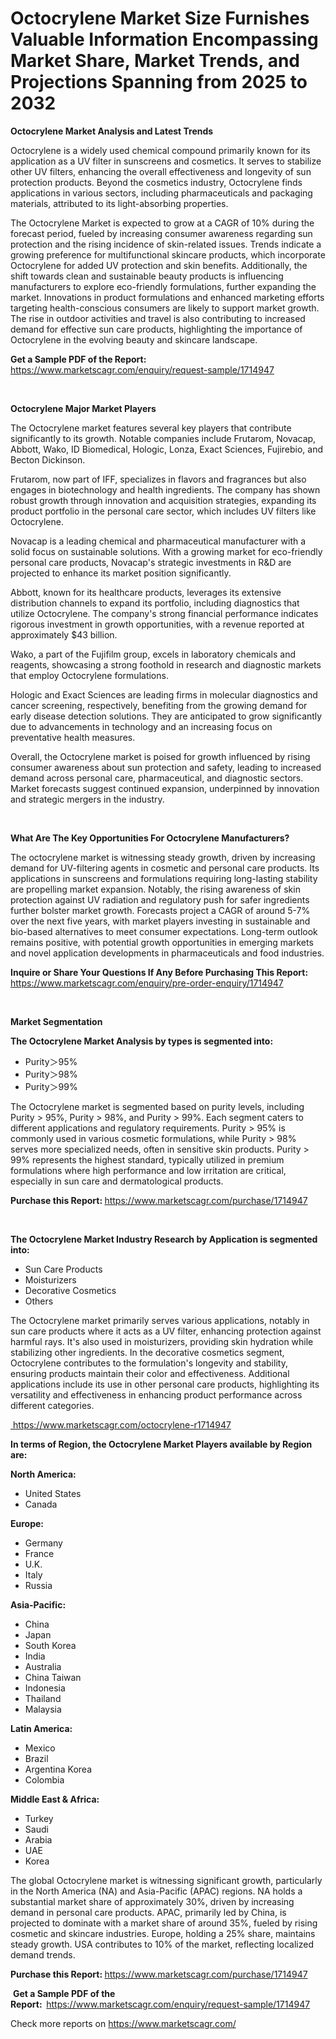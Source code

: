<p><h1>Octocrylene Market Size Furnishes Valuable Information Encompassing Market Share, Market Trends, and Projections Spanning from 2025 to 2032</h1></p><p><strong>Octocrylene Market Analysis and Latest Trends</strong></p>
<p><p>Octocrylene is a widely used chemical compound primarily known for its application as a UV filter in sunscreens and cosmetics. It serves to stabilize other UV filters, enhancing the overall effectiveness and longevity of sun protection products. Beyond the cosmetics industry, Octocrylene finds applications in various sectors, including pharmaceuticals and packaging materials, attributed to its light-absorbing properties.</p><p>The Octocrylene Market is expected to grow at a CAGR of 10% during the forecast period, fueled by increasing consumer awareness regarding sun protection and the rising incidence of skin-related issues. Trends indicate a growing preference for multifunctional skincare products, which incorporate Octocrylene for added UV protection and skin benefits. Additionally, the shift towards clean and sustainable beauty products is influencing manufacturers to explore eco-friendly formulations, further expanding the market. Innovations in product formulations and enhanced marketing efforts targeting health-conscious consumers are likely to support market growth. The rise in outdoor activities and travel is also contributing to increased demand for effective sun care products, highlighting the importance of Octocrylene in the evolving beauty and skincare landscape.</p></p>
<p><strong>Get a Sample PDF of the Report:&nbsp;</strong> <a href="https://www.marketscagr.com/enquiry/request-sample/1714947?utm_campaign=2994&utm_medium=2&utm_source=Github&utm_content=ia&utm_term=28032025&utm_id=octocrylene">https://www.marketscagr.com/enquiry/request-sample/1714947</a></p>
<p>&nbsp;</p>
<p><strong>Octocrylene Major Market Players</strong></p>
<p><p>The Octocrylene market features several key players that contribute significantly to its growth. Notable companies include Frutarom, Novacap, Abbott, Wako, ID Biomedical, Hologic, Lonza, Exact Sciences, Fujirebio, and Becton Dickinson.</p><p>Frutarom, now part of IFF, specializes in flavors and fragrances but also engages in biotechnology and health ingredients. The company has shown robust growth through innovation and acquisition strategies, expanding its product portfolio in the personal care sector, which includes UV filters like Octocrylene. </p><p>Novacap is a leading chemical and pharmaceutical manufacturer with a solid focus on sustainable solutions. With a growing market for eco-friendly personal care products, Novacap's strategic investments in R&D are projected to enhance its market position significantly.</p><p>Abbott, known for its healthcare products, leverages its extensive distribution channels to expand its portfolio, including diagnostics that utilize Octocrylene. The company's strong financial performance indicates rigorous investment in growth opportunities, with a revenue reported at approximately $43 billion.</p><p>Wako, a part of the Fujifilm group, excels in laboratory chemicals and reagents, showcasing a strong foothold in research and diagnostic markets that employ Octocrylene formulations. </p><p>Hologic and Exact Sciences are leading firms in molecular diagnostics and cancer screening, respectively, benefiting from the growing demand for early disease detection solutions. They are anticipated to grow significantly due to advancements in technology and an increasing focus on preventative health measures.</p><p>Overall, the Octocrylene market is poised for growth influenced by rising consumer awareness about sun protection and safety, leading to increased demand across personal care, pharmaceutical, and diagnostic sectors. Market forecasts suggest continued expansion, underpinned by innovation and strategic mergers in the industry.</p></p>
<p>&nbsp;</p>
<p><strong>What Are The Key Opportunities For Octocrylene Manufacturers?</strong></p>
<p><p>The octocrylene market is witnessing steady growth, driven by increasing demand for UV-filtering agents in cosmetic and personal care products. Its applications in sunscreens and formulations requiring long-lasting stability are propelling market expansion. Notably, the rising awareness of skin protection against UV radiation and regulatory push for safer ingredients further bolster market growth. Forecasts project a CAGR of around 5-7% over the next five years, with market players investing in sustainable and bio-based alternatives to meet consumer expectations. Long-term outlook remains positive, with potential growth opportunities in emerging markets and novel application developments in pharmaceuticals and food industries.</p></p>
<p><strong>Inquire or Share Your Questions If Any Before Purchasing This Report:</strong> <a href="https://www.marketscagr.com/enquiry/pre-order-enquiry/1714947?utm_campaign=2994&utm_medium=2&utm_source=Github&utm_content=ia&utm_term=28032025&utm_id=octocrylene">https://www.marketscagr.com/enquiry/pre-order-enquiry/1714947</a></p>
<p>&nbsp;</p>
<p><strong>Market Segmentation</strong></p>
<p><strong>The Octocrylene Market Analysis by types is segmented into:</strong></p>
<p><ul><li>Purity＞95%</li><li>Purity＞98%</li><li>Purity＞99%</li></ul></p>
<p><p>The Octocrylene market is segmented based on purity levels, including Purity > 95%, Purity > 98%, and Purity > 99%. Each segment caters to different applications and regulatory requirements. Purity > 95% is commonly used in various cosmetic formulations, while Purity > 98% serves more specialized needs, often in sensitive skin products. Purity > 99% represents the highest standard, typically utilized in premium formulations where high performance and low irritation are critical, especially in sun care and dermatological products.</p></p>
<p><strong>Purchase this Report:&nbsp;</strong><a href="https://www.marketscagr.com/purchase/1714947?utm_campaign=2994&utm_medium=2&utm_source=Github&utm_content=ia&utm_term=28032025&utm_id=octocrylene">https://www.marketscagr.com/purchase/1714947</a></p>
<p>&nbsp;</p>
<p><strong>The Octocrylene Market Industry Research by Application is segmented into:</strong></p>
<p><ul><li>Sun Care Products</li><li>Moisturizers</li><li>Decorative Cosmetics</li><li>Others</li></ul></p>
<p><p>The Octocrylene market primarily serves various applications, notably in sun care products where it acts as a UV filter, enhancing protection against harmful rays. It's also used in moisturizers, providing skin hydration while stabilizing other ingredients. In the decorative cosmetics segment, Octocrylene contributes to the formulation's longevity and stability, ensuring products maintain their color and effectiveness. Additional applications include its use in other personal care products, highlighting its versatility and effectiveness in enhancing product performance across different categories.</p></p>
<p><a href="https://www.marketscagr.com/octocrylene-r1714947?utm_campaign=2994&utm_medium=2&utm_source=Github&utm_content=ia&utm_term=28032025&utm_id=octocrylene">&nbsp;https://www.marketscagr.com/octocrylene-r1714947</a></p>
<p><strong>In terms of Region, the Octocrylene Market Players available by Region are:</strong></p>
<p>
    <p> <strong> North America: </strong>
        <ul>
            <li>United States</li>
            <li>Canada</li>
        </ul>
        </p> 
    <p> <strong> Europe: </strong>
        <ul>
            <li>Germany</li>
            <li>France</li>
            <li>U.K.</li>
            <li>Italy</li>
            <li>Russia</li>
        </ul>
        </p> 
    <p> <strong> Asia-Pacific: </strong>
        <ul>
            <li>China</li>
            <li>Japan</li>
            <li>South Korea</li>
            <li>India</li>
            <li>Australia</li>
            <li>China Taiwan</li>
            <li>Indonesia</li>
            <li>Thailand</li>
            <li>Malaysia</li>
        </ul>
        </p> 
    <p> <strong> Latin America: </strong>
        <ul>
            <li>Mexico</li>
            <li>Brazil</li>
            <li>Argentina Korea</li>
            <li>Colombia</li>
        </ul>
        </p> 
    <p> <strong> Middle East & Africa: </strong>
        <ul>
            <li>Turkey</li>
            <li>Saudi</li>
            <li>Arabia</li>
            <li>UAE</li>
            <li>Korea</li>
        </ul>
    </p>
    </p>
<p><p>The global Octocrylene market is witnessing significant growth, particularly in the North America (NA) and Asia-Pacific (APAC) regions. NA holds a substantial market share of approximately 30%, driven by increasing demand in personal care products. APAC, primarily led by China, is projected to dominate with a market share of around 35%, fueled by rising cosmetic and skincare industries. Europe, holding a 25% share, maintains steady growth. USA contributes to 10% of the market, reflecting localized demand trends.</p></p>
<p><strong>Purchase this Report: </strong><a href="https://www.marketscagr.com/purchase/1714947?utm_campaign=2994&utm_medium=2&utm_source=Github&utm_content=ia&utm_term=28032025&utm_id=octocrylene">https://www.marketscagr.com/purchase/1714947</a></p>
<p>&nbsp;<strong>Get a Sample PDF of the Report:&nbsp;&nbsp;</strong><a href="https://www.marketscagr.com/enquiry/request-sample/1714947?utm_campaign=2994&utm_medium=2&utm_source=Github&utm_content=ia&utm_term=28032025&utm_id=octocrylene">https://www.marketscagr.com/enquiry/request-sample/1714947</a></p>
<p><strong></strong></p>
<p>Check more reports on <a href="https://www.marketscagr.com/?utm_campaign=2994&utm_medium=2&utm_source=Github&utm_content=ia&utm_term=28032025&utm_id=octocrylene">https://www.marketscagr.com/</a></p>